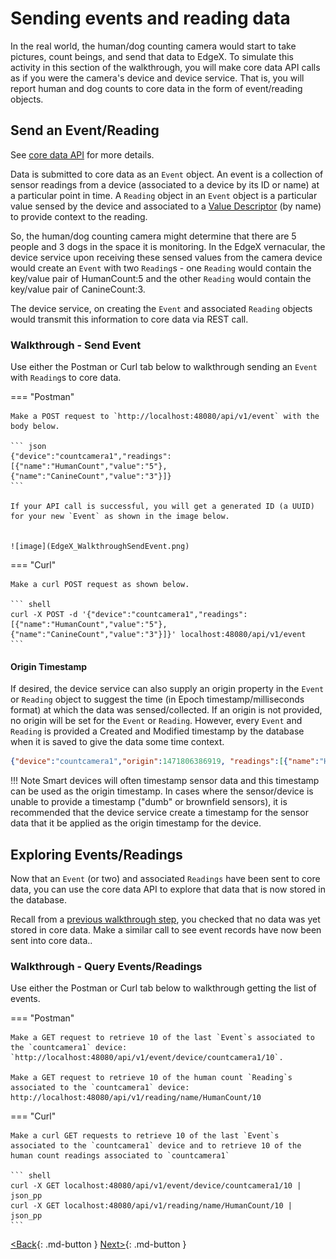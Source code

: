 # Sending events and reading data

In the real world, the human/dog counting camera would start to take
pictures, count beings, and send that data to EdgeX. To simulate this
activity in this section of the walkthrough, you will make core data API calls as if you
were the camera's device and device service.  That is, you will report human and dog counts to core data in the form of event/reading objects.

## Send an Event/Reading

See [core data API](https://app.swaggerhub.com/apis-docs/EdgeXFoundry1/core-data/1.2.0) for more details.

Data is submitted to core data as an `Event` object. An event is a collection of
sensor readings from a device (associated to a device by its ID or name)
at a particular point in time. A `Reading` object in an `Event` object is a particular
value sensed by the device and associated to a [Value
Descriptor](./Ch-WalkthroughData.md#value-descriptors) (by name) to
provide context to the reading. 

So, the human/dog counting camera might
determine that there are 5 people and 3 dogs in the space it is
monitoring. In the EdgeX vernacular, the device service upon receiving
these sensed values from the camera device would create an `Event` with two
`Reading`s - one `Reading` would contain the key/value pair of HumanCount:5
and the other `Reading` would contain the key/value pair of CanineCount:3.

The device service, on creating the `Event` and associated `Reading` objects
would transmit this information to core data via REST call.

### Walkthrough - Send Event

Use either the Postman or Curl tab below to walkthrough sending an `Event` with `Reading`s to core data.

=== "Postman"

    Make a POST request to `http://localhost:48080/api/v1/event` with the body below.

    ``` json
    {"device":"countcamera1","readings":[{"name":"HumanCount","value":"5"},{"name":"CanineCount","value":"3"}]}
    ```

    If your API call is successful, you will get a generated ID (a UUID) for your new `Event` as shown in the image below.


    ![image](EdgeX_WalkthroughSendEvent.png)

=== "Curl"

    Make a curl POST request as shown below.

    ``` shell
    curl -X POST -d '{"device":"countcamera1","readings":[{"name":"HumanCount","value":"5"},{"name":"CanineCount","value":"3"}]}' localhost:48080/api/v1/event
    ```

#### Origin Timestamp
If desired, the device service can also supply an origin property in the `Event` or `Reading` object to suggest the time (in Epoch
timestamp/milliseconds format) at which the data was sensed/collected.
If an origin is not provided, no origin will be set for the `Event` or
`Reading`.  However, every `Event` and `Reading` is provided a Created and
Modified timestamp by the database when it is saved to give the data some time context.

``` json
{"device":"countcamera1","origin":1471806386919, "readings":[{"name":"HumanCount","value":"1","origin":1471806386919},{"name":"CanineCount","value":"0","origin":1471806386919}]}
```

!!! Note
    Smart devices will often timestamp sensor data and this timestamp
    can be used as the origin timestamp. In cases where the sensor/device is
    unable to provide a timestamp ("dumb" or brownfield sensors), it is
    recommended that the device service create a timestamp for the sensor
    data that it be applied as the origin timestamp for the device.

## Exploring Events/Readings

Now that an `Event` (or two) and associated `Readings` have been sent to
core data, you can use the core data API to explore that data that is
now stored in the database.

Recall from a [previous walkthrough step](./Ch-WalkthroughCommands.md#walkthrough-events), you checked that no data was yet
stored in core data. Make a similar call to see event records have now been sent into core data..

### Walkthrough - Query Events/Readings

Use either the Postman or Curl tab below to walkthrough getting the list of events.

=== "Postman"

    Make a GET request to retrieve 10 of the last `Event`s associated to the `countcamera1` device: `http://localhost:48080/api/v1/event/device/countcamera1/10`.

    Make a GET request to retrieve 10 of the human count `Reading`s associated to the `countcamera1` device: http://localhost:48080/api/v1/reading/name/HumanCount/10

=== "Curl"

    Make a curl GET requests to retrieve 10 of the last `Event`s associated to the `countcamera1` device and to retrieve 10 of the human count readings associated to `countcamera1`

    ``` shell
    curl -X GET localhost:48080/api/v1/event/device/countcamera1/10 | json_pp
    curl -X GET localhost:48080/api/v1/reading/name/HumanCount/10 | json_pp
    ```

[<Back](Ch-WalkthroughCommands.md){: .md-button } [Next>](Ch-WalkthroughExporting.md){: .md-button }
